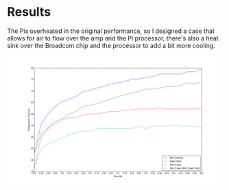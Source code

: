 # Results

The Pis overheated in the original performance, so I designed a case that allows for air to flow over the amp and the Pi processor, there's also a heat sink over the Broadcom chip and the processor to add a bit more cooling.

![miap](temperature-plot.png)
